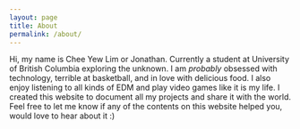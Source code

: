 ```yaml
---
layout: page
title: About
permalink: /about/
---
```


Hi, my name is Chee Yew Lim or Jonathan. Currently a student at University of British Columbia exploring the unknown. 
I am *probably* obsessed with technology, terrible at basketball, and in love with delicious food. I also enjoy listening to all kinds of EDM and play video games like it is my life. 
I created this website to document all my projects and share it with the world. Feel free to let me know if any of the contents on this website helped you, would love to hear about it :)